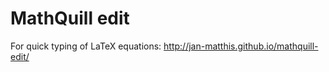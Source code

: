 # MathQuill edit

For quick typing of LaTeX equations: http://jan-matthis.github.io/mathquill-edit/
